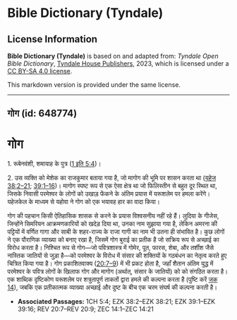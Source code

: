# Bible Dictionary (Tyndale)

## License Information

**Bible Dictionary (Tyndale)** is based on and adapted from: _Tyndale Open Bible Dictionary_, [Tyndale House Publishers](https://tyndaleopenresources.com/), 2023, which is licensed under a [CC BY-SA 4.0 license](https://creativecommons.org/licenses/by-sa/4.0/legalcode.en).

This markdown version is provided under the same license.



--------------------------------

## गोग (id: 648774)

गोग
===

1\. रूबेनवंशी, शमायाह के पुत्र ([1 इति 5:4](https://ref.ly/1Chr5:4))।

2\. उस व्यक्ति को मेशेक का राजकुमार बताया गया है, जो मागोग की भूमि पर शासन करता था ([यहेज 38:2–21](https://ref.ly/Ezek38:2-Ezek38:21); [39:1–16](https://ref.ly/Ezek39:1-Ezek39:16))। मागोग स्पष्ट रूप से एक ऐसा क्षेत्र था जो फिलिस्तीन से बहुत दूर स्थित था, जिसके निवासी परमेश्वर के लोगों को उखाड़ फेंकने के अंतिम प्रयास में यरूशलेम पर हमला करेंगे। यहेजकेल के माध्यम से यहोवा ने गोग को एक भयावह हार का वादा किया।

गोग की पहचान किसी ऐतिहासिक शासक से करने के प्रयास विश्वसनीय नहीं रहे हैं। लुदिया के गीजेस, जिन्होंने सिमरियन आक्रमणकारियों को खदेड़ दिया था, उनका नाम सुझाया गया है, लेकिन अमरना की पट्टियों में वर्णित गागा और साबी के शहर\-राज्य के राजा गागी का नाम भी उतना ही संभावित है। कुछ लोगों ने एक पौराणिक व्याख्या को बनाए रखा है, जिसमें गोग बुराई का प्रतीक है जो सक्रिय रूप से अच्छाई का विरोध करता है। निश्चित रूप से गोग—जो पवित्रशास्त्र में गोमेर, पूत, फारस, शेबा, और तर्शीश जैसे नास्तिक जातियों से जुड़ा है—को परमेश्वर के विरोध में संसार की शक्तियों के गठबंधन का नेतृत्व करते हुए चित्रित किया गया है। गोग प्रकाशितवाक्य ([20:7–9](https://ref.ly/Rev20:7-Rev20:9)) में भी प्रकट होता है, जहाँ शैतान अंतिम युद्ध में परमेश्वर के पवित्र लोगों के खिलाफ गोग और मागोग (अर्थात्, संसार के जातियों) को को संगठित करता है। एक शाब्दिक दृष्टिकोण यरूशलेम पर शत्रुतापूर्ण ताकतों द्वारा हमले की कल्पना करता है (पुष्टि करें [जक 14](https://ref.ly/Zech14:1-Zech14:21)), जबकि एक प्रतीकात्मक व्याख्या अच्छाई और दुष्ट के बीच एक चरम संघर्ष की कल्पना करती है।

* **Associated Passages:** 1CH 5:4; EZK 38:2–EZK 38:21; EZK 39:1–EZK 39:16; REV 20:7–REV 20:9; ZEC 14:1–ZEC 14:21

